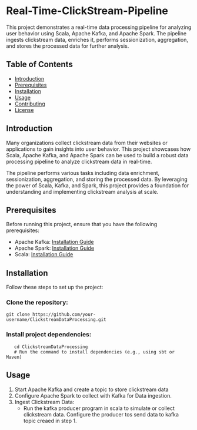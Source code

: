# Real-Time-ClickStream-Pipeline

This project demonstrates a real-time data processing pipeline for analyzing user behavior using Scala, Apache Kafka, and Apache Spark. The pipeline ingests clickstream data, enriches it, performs sessionization, aggregation, and stores the processed data for further analysis.

## Table of Contents
- [Introduction](#introduction)
- [Prerequisites](#prerequisites)
- [Installation](#installation)
- [Usage](#usage)
- [Contributing](#contributing)
- [License](#license)

## Introduction
Many organizations collect clickstream data from their websites or applications to gain insights into user behavior. This project showcases how Scala, Apache Kafka, and Apache Spark can be used to build a robust data processing pipeline to analyze clickstream data in real-time.

The pipeline performs various tasks including data enrichment, sessionization, aggregation, and storing the processed data. By leveraging the power of Scala, Kafka, and Spark, this project provides a foundation for understanding and implementing clickstream analysis at scale.

## Prerequisites
Before running this project, ensure that you have the following prerequisites:

- Apache Kafka: [Installation Guide](https://kafka.apache.org/documentation/)
- Apache Spark: [Installation Guide](https://spark.apache.org/downloads.html)
- Scala: [Installation Guide](https://www.scala-lang.org/download/)

## Installation
Follow these steps to set up the project:

### Clone the repository:
   ```shell
   git clone https://github.com/your-username/ClickstreamDataProcessing.git
 ```
 
### Install project dependencies: 
   ```shell
      cd ClickstreamDataProcessing
      # Run the command to install dependencies (e.g., using sbt or Maven)
   ```
## Usage 
1. Start Apache Kafka and create a topic to store clickstream data
2. Configure Apache Spark to collect with Kafka for Data ingestion.
3. Ingest Clickstream Data:
      * Run the kafka producer program in scala to simulate or collect clickstream data. Configure the producer tos send data to kafka topic creaed in step 1.
